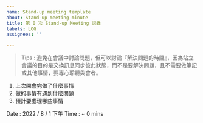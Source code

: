 ```yaml
---
name: Stand-up meeting template
about: Stand-up meeting minute
title: 第 0 次 Stand-up Meeting 記錄
labels: LOG
assignees: ''

---
```


> Tips : 避免在會議中討論問題，但可以討論『解決問題的時間』，因為站立會議的目的是交換訊息同步彼此狀態，而不是要解決問題，且不需要做筆記或其他事情，要專心聆聽與會者。

1. 上次開會完做了什麼事情
2. 做的事情有遇到什麼問題
3. 預計要處理哪些事情

Date : 2022 / 8 / 1 下午
Time : ~ 0 mins
